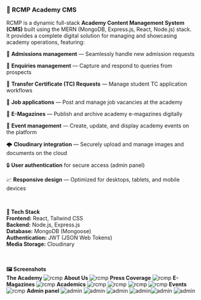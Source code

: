 <h3>🏫 RCMP Academy CMS</h3>

RCMP is a dynamic full-stack **Academy Content Management System (CMS)** built using the MERN (MongoDB, Express.js, React, Node.js) stack.  
It provides a complete digital solution for managing and showcasing academy operations, featuring:<br/>

📝 **Admissions management** — Seamlessly handle new admission requests<br/>

📩 **Enquiries management** — Capture and respond to queries from prospects<br/>

🧾 **Transfer Certificate (TC) Requests** — Manage student TC application workflows<br/>

💼 **Job applications** — Post and manage job vacancies at the academy<br/>

📰 **E-Magazines** — Publish and archive academy e-magazines digitally<br/>

🎉 **Event management** — Create, update, and display academy events on the platform<br/>

🌩️ **Cloudinary integration** — Securely upload and manage images and documents on the cloud<br/>

🔒 **User authentication** for secure access (admin panel)<br/>

📈 **Responsive design** — Optimized for desktops, tablets, and mobile devices<br/>

<br/>

<b>🚀 Tech Stack</b></br>
<b>Frontend:</b> React, Tailwind CSS</br>
<b>Backend:</b> Node.js, Express.js</br>
<b>Database:</b> MongoDB (Mongoose)</br>
<b>Authentication:</b> JWT (JSON Web Tokens)</br>
<b>Media Storage:</b> Cloudinary</br>
<br/>
<br/>

<b>🖼️ Screenshots</b><br/>
**The Academy**
![rcmp](./screenshots/landing.png)
**About Us**
![rcmp](./screenshots/about.png)
**Press Coverage**
![rcmp](./screenshots/press_coverage.png)
**E-Magazines**
![rcmp](./screenshots/e-magazines.png)
**Academics**
![rcmp](./screenshots/mission.png)
![rcmp](./screenshots/academic.png)
![rcmp](./screenshots/facility.png)
![rcmp](./screenshots/security.png)
**Events**
![rcmp](./screenshots/events.png)
**Admin panel**
![admin](./screenshots/tc_req.png) ![admin](./screenshots/admission.png) ![admin](./screenshots/enq_1.png) ![admin](./screenshots/enq_2.png)![admin](./screenshots/admission_2.png) ![admin](./screenshots/jobs.png)
